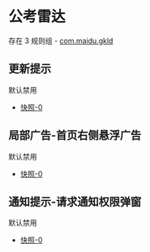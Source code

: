 # 公考雷达

存在 3 规则组 - [com.maidu.gkld](/src/apps/com.maidu.gkld.ts)

## 更新提示

默认禁用

- [快照-0](https://i.gkd.li/import/12715215)

## 局部广告-首页右侧悬浮广告

默认禁用

- [快照-0](https://i.gkd.li/import/12715291)

## 通知提示-请求通知权限弹窗

默认禁用

- [快照-0](https://i.gkd.li/import/12715250)
